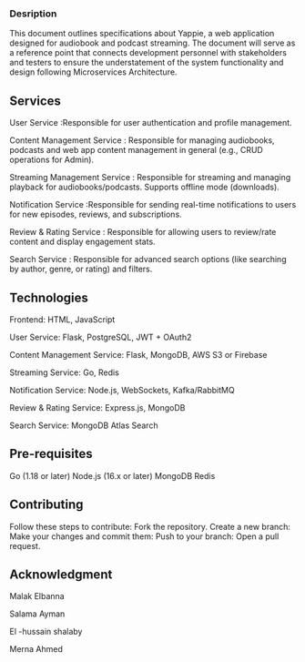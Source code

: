 ### Desription ###
This document outlines specifications about Yappie, a web application designed for audiobook and podcast streaming. The document will serve as a reference point that connects development personnel with stakeholders and testers to ensure the understatement of the system functionality and design following Microservices Architecture.

## Services ##
 User Service :Responsible for user authentication and profile management.
 
Content Management Service : Responsible for managing audiobooks, podcasts and web app content management in general (e.g., CRUD operations for Admin).

Streaming Management Service : Responsible for streaming and managing playback for audiobooks/podcasts. Supports offline mode (downloads).

Notification Service :Responsible for sending real-time notifications to users for new episodes, reviews, and subscriptions.

Review & Rating Service : Responsible for allowing users to review/rate content and display engagement stats.

Search Service : Responsible for advanced search options (like searching by author, genre, or rating) and filters. 


## Technologies ##
Frontend: HTML, JavaScript

User Service: Flask, PostgreSQL, JWT + OAuth2

Content Management Service: Flask, MongoDB, AWS S3 or Firebase

Streaming Service: Go, Redis

Notification Service: Node.js, WebSockets, Kafka/RabbitMQ

Review & Rating Service: Express.js, MongoDB

Search Service: MongoDB Atlas Search

## Pre-requisites ##
Go (1.18 or later)
Node.js (16.x or later) 
MongoDB
Redis



## Contributing ## 
Follow these steps to contribute:
Fork the repository.
Create a new branch:
Make your changes and commit them:
Push to your branch:
Open a pull request.


## Acknowledgment ##
Malak Elbanna

Salama Ayman

El -hussain shalaby

Merna Ahmed 







###
